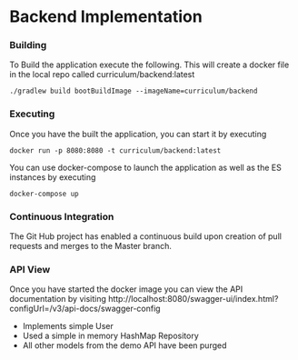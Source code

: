 # Backend Implementation

### Building

To Build the application execute the following. This will create a docker file in the local repo called curriculum/backend:latest 
```shell script
./gradlew build bootBuildImage --imageName=curriculum/backend
```

### Executing

Once you have the built the application, you can start it by executing
```shell script
docker run -p 8080:8080 -t curriculum/backend:latest
``` 

You can use docker-compose to launch the application as well as the ES instances by executing
```shell script
docker-compose up
``` 

### Continuous Integration
The Git Hub project has enabled a continuous build upon creation of pull requests and merges to the Master branch.

### API View
Once you have started the docker image you can view the API documentation by visiting http://localhost:8080/swagger-ui/index.html?configUrl=/v3/api-docs/swagger-config



* Implements simple User
* Used a simple in memory HashMap Repository
* All other models from the demo API have been purged

